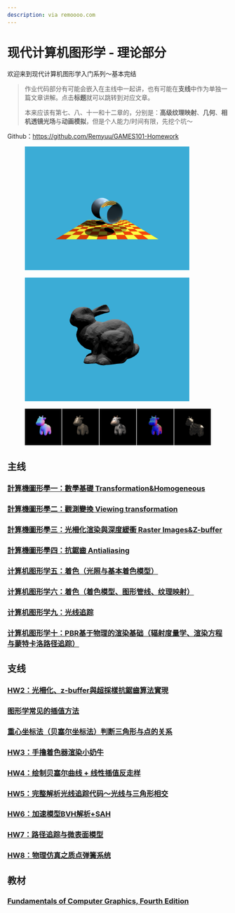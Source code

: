 ```yaml
---
description: via remoooo.com
---
```


# 现代计算机图形学 - 理论部分

欢迎来到现代计算机图形学入门系列～基本完结

> 作业代码部分有可能会嵌入在主线中一起讲，也有可能在**支线**中作为单独一篇文章讲解。点击**标题**就可以跳转到对应文章。
>
> 本来应该有第七、八、十一和十二章的，分别是：**高级纹理映射**、**几何**、**相机透镜光场**与**动画模拟**，但是个人能力/时间有限，先挖个坑～

Github：https://github.com/Remyuu/GAMES101-Homework

<div>

<figure><img src=".gitbook/assets/image (4).png" alt="" width="375"><figcaption></figcaption></figure>

 

<figure><img src=".gitbook/assets/image (5).png" alt="" width="375"><figcaption></figcaption></figure>

</div>

<figure><img src=".gitbook/assets/image (2).png" alt=""><figcaption></figcaption></figure>

## 主线

### [計算機圖形學一：數學基礎 Transformation\&Homogeneous](./#ji-suan-ji-tu-xing-xue-yi-shu-xue-ji-chu-transformationhomogeneous)

### [計算機圖形學二：觀測變換 Viewing transformation](./#ji-suan-ji-tu-xing-xue-er-guan-ce-bian-huan-viewing-transformation)

### [計算機圖形學三：光柵化渲染與深度緩衝 Raster Images\&Z-buffer](./#ji-suan-ji-tu-xing-xue-san-guang-shan-hua-xuan-ran-yu-shen-du-huan-chong-raster-imageszbuffer)

### [計算機圖形學四：抗鋸齒 Antialiasing](./#ji-suan-ji-tu-xing-xue-si-kang-ju-chi-antialiasing)

### [计算机图形学五：着色（光照与基本着色模型）](./#ji-suan-ji-tu-xing-xue-wu-zhe-se-guang-zhao-yu-ji-ben-zhe-se-mo-xing)

### [计算机图形学六：着色（着色模型、图形管线、纹理映射）](./#ji-suan-ji-tu-xing-xue-liu-zhe-se-zhe-se-mo-xing-tu-xing-guan-xian-wen-li-ying-she)

### [计算机图形学九：光线追踪](./#ji-suan-ji-tu-xing-xue-jiu-guang-xian-zhui-zong)

### [计算机图形学十：PBR基于物理的渲染基础（辐射度量学、渲染方程与蒙特卡洛路径追踪）](./#ji-suan-ji-tu-xing-xue-shi-pbr-ji-yu-wu-li-de-xuan-ran-ji-chu-fu-she-du-liang-xue-xuan-ran-fang-chen)

## 支线

### [HW2：光柵化、z-buffer與超採樣抗鋸齒算法實現](./#hw2-guang-shan-hua-zbuffer-yu-chao-cai-yang-kang-ju-chi-suan-fa-shi-xian)

### [图形学常见的插值方法](./#tu-xing-xue-chang-jian-de-cha-zhi-fang-fa)

### [重心坐标法（贝塞尔坐标法）判断三角形与点的关系](./#zhong-xin-zuo-biao-fa-bei-sai-er-zuo-biao-fa-pan-duan-san-jiao-xing-yu-dian-de-guan-xi)

### [HW3：手撸着色器渲染小奶牛](./#hw3-shou-lu-zhe-se-qi-xuan-ran-xiao-nai-niu)

### [HW4：绘制贝塞尔曲线 + 线性插值反走样](./#hw4-hui-zhi-bei-sai-er-qu-xian-+-xian-xing-cha-zhi-fan-zou-yang)

### [HW5：完整解析光线追踪代码～光线与三角形相交](./#hw5-wan-zheng-jie-xi-guang-xian-zhui-zong-dai-ma-guang-xian-yu-san-jiao-xing-xiang-jiao)

### [HW6：加速模型BVH解析+SAH](./#hw6-jia-su-mo-xing-bvh-jie-xi-+sah)

### [HW7：路径追踪与微表面模型](./#hw7-lu-jing-zhui-zong-yu-wei-biao-mian-mo-xing)

### [HW8：物理仿真之质点弹簧系统](./#hw8-wu-li-fang-zhen-zhi-zhi-dian-tan-huang-xi-tong)

## 教材

### [Fundamentals of Computer Graphics, Fourth Edition](https://remoooo.com/it/740.html)
